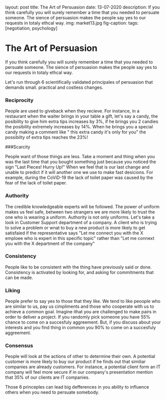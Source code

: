 layout: post
title: The Art of Persuasion
date: 13-07-2020
description: If you think carefully you will surely remember a time that you needed to persuate someone. The sience of persuasion makes the people say yes to our requests in totaly ethcal way. 
img: market13.jpg
fig-caption: 
tags: [negotiation, psychology]

# The Art of Persuasion

If you think carefully you will surely remember a time that you needed to persuate someone. The sience of persuasion makes the people say yes to our requests in totaly ethcal way.  

Let's run through 6 scientifically validated principales of persuasion that demands small. practical and costless changes.

### Reciprocity

People are used to giveback when they recieve. For instance, in a restaurant when the waiter brings in your table a gift, let's say a candy, the posibility to give him extra tips increases by 3%, if he brings you 2 candies the posibility extremely increases by 14%. When he brings you a special candy making a comment like " this extra candy it's only for you" the possibilty of extra tips reaches the 23%!  


###Scarcity 

People want of those things are less. Take a moment and thing when you was the last time that you bought something just because you noticed the sign "Last Pieces! Hurry Up!" When we feel that is our last change and unable to predict if it will another one we use to make fast desicions. For example, during the CoViD-19 the lack of toilet paper was caused by the fear of the lack of toilet paper. 

### Authority

The credible knowledgeable experts will be followed. The power of uniform makes us feel safe, between two strangers we are more likely to trust the one who is wearing a uniform. Authority is not only uniforms. Let's take a look in Customer Support department of a company. A client who is trying to solve a problem or wnat to buy a new product is more likely to get satisfaied if the  representative says "Let me connect you with the X emploee who is expert in this specific topic" rather than "Let me connext you with the X department of the company"


### Consistency 

People like to be consistent with the thing have previously said or done. Consistency is activated by looking for, and asking for commitments that can be made. 


### Liking

People prefer to say yes to those that they like. We tend to like peoople who are similar to us, pay us cimpliments and those who cooperate with us to achieve a common goal.  Imagine ithat you are challenged to make pairs in order to deliver a project. If you randomly pick someone you have 55% chance to come on a succesfuly aggreement. But, if you discuss about your interests and you find thing in common you 90% to come on a succesfuly aggreement. 

### Consensus
People will  look at the actions of other to determine their own. A potential customer is more likely to buy our product if he finds out that similiar companies are already customers. For instance, a potential client form an IT company will feel more secure if in our company's presentation mention that 35% of our clients are IT companies. 


Those 6 princeples can lead big defferences in you ability to influence others when you need to persuate somebody. 
